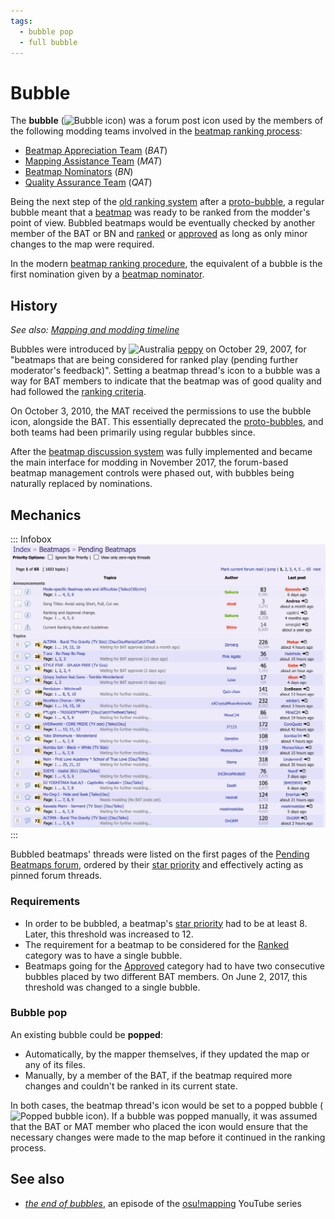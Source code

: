 ```yaml
---
tags:
  - bubble pop
  - full bubble
---
```


# Bubble

The **bubble** (![Bubble icon](/wiki/shared/icon/bubble.gif)) was a forum post icon used by the members of the following modding teams involved in the [beatmap ranking process](/wiki/Beatmap_ranking_procedure):

- [Beatmap Appreciation Team](/wiki/Modding/Beatmap_Appreciation_Team) (*BAT*)
- [Mapping Assistance Team](/wiki/Modding/Mapping_Assistance_Team) (*MAT*)
- [Beatmap Nominators](/wiki/People/The_Team/Beatmap_Nominators) (*BN*)
- [Quality Assurance Team](/wiki/Modding/Quality_Assurance_Team) (*QAT*)

Being the next step of the [old ranking system](/wiki/Modding/Forum_modding) after a [proto-bubble](/wiki/Modding/Proto-bubble), a regular bubble meant that a [beatmap](/wiki/Beatmap) was ready to be ranked from the modder's point of view. Bubbled beatmaps would be eventually checked by another member of the BAT or BN and [ranked](/wiki/Beatmap/Category#ranked) or [approved](/wiki/Beatmap/Category#approved) as long as only minor changes to the map were required.

In the modern [beatmap ranking procedure](/wiki/Beatmap_ranking_procedure), the equivalent of a bubble is the first nomination<!-- TODO: nomination article link --> given by a [beatmap nominator](/wiki/People/The_Team/Beatmap_Nominators).

## History

*See also: [Mapping and modding timeline](/wiki/Mapping_and_Modding_Timeline)*

Bubbles were introduced by ![][flag_AU] [peppy](/wiki/People/peppy) on October 29, 2007, for "beatmaps that are being considered for ranked play (pending further moderator's feedback)". Setting a beatmap thread's icon to a bubble was a way for BAT members to indicate that the beatmap was of good quality and had followed the [ranking criteria](/wiki/Ranking_Criteria)<!-- internal reference: https://osu.ppy.sh/community/forums/topics/619 -->.

On October 3, 2010, the MAT received the permissions to use the bubble icon, alongside the BAT<!-- internal reference: https://osu.ppy.sh/community/forums/topics/38403 -->. This essentially deprecated the [proto-bubbles](/wiki/Modding/Proto-bubble), and both teams had been primarily using regular bubbles since.

After the [beatmap discussion system](/wiki/Beatmap_Discussion) was fully implemented and became the main interface for modding in November 2017, the forum-based beatmap management controls were phased out, with bubbles being naturally replaced by nominations<!-- TODO: nomination article link -->.

## Mechanics

::: Infobox
![](img/list-of-bubbles.png "List of bubbled beatmaps, followed by popped bubbles and starred maps")
:::

Bubbled beatmaps' threads were listed on the first pages of the [Pending Beatmaps forum](https://osu.ppy.sh/community/forums/6), ordered by their [star priority](/wiki/Modding/Star_priority) and effectively acting as pinned forum threads.

### Requirements

- In order to be bubbled, a beatmap's [star priority](/wiki/Modding/Star_priority) had to be at least 8. Later, this threshold was increased to 12<!-- internal source: https://osu.ppy.sh/community/forums/posts/280845 -->.
- The requirement for a beatmap to be considered for the [Ranked](/wiki/Beatmap/Category#ranked) category was to have a single bubble.
- Beatmaps going for the [Approved](/wiki/Beatmap/Category#approved) category had to have two consecutive bubbles placed by two different BAT members. On June 2, 2017, this threshold was changed to a single bubble<!-- internal source: https://osu.ppy.sh/community/forums/topics/631077?start=6050796 -->.

### Bubble pop

An existing bubble could be **popped**:

- Automatically, by the mapper themselves, if they updated the map or any of its files.
- Manually, by a member of the BAT, if the beatmap required more changes and couldn't be ranked in its current state.

In both cases, the beatmap thread's icon would be set to a popped bubble (![Popped bubble icon](/wiki/shared/icon/bubble-pop.gif)). If a bubble was popped manually, it was assumed that the BAT or MAT member who placed the icon would ensure that the necessary changes were made to the map before it continued in the ranking process.

## See also

- *[the end of bubbles](https://www.youtube.com/watch?v=9Za-1_hxkxE)*, an episode of the [osu!mapping](/wiki/osu!mapping) YouTube series

[flag_AU]: /wiki/shared/flag/AU.gif "Australia"
